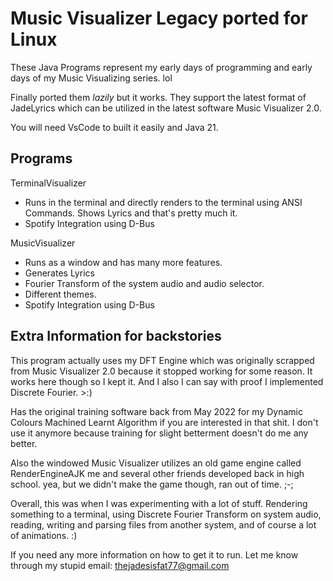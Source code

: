 # Music Visualizer Legacy ported for Linux

These Java Programs represent my early days of programming and early days of my Music Visualizing series. lol

Finally ported them _lazily_ but it works. They support the latest format of JadeLyrics which can be utilized in the latest software Music Visualizer 2.0.

You will need VsCode to built it easily and Java 21.

## Programs
TerminalVisualizer 
 - Runs in the terminal and directly renders to the terminal using ANSI Commands. Shows Lyrics and that's pretty much it.
 - Spotify Integration using D-Bus

MusicVisualizer
 - Runs as a window and has many more features.
  - Generates Lyrics
  - Fourier Transform of the system audio and audio selector.
  - Different themes.
  - Spotify Integration using D-Bus


## Extra Information for backstories

This program actually uses my DFT Engine which was originally scrapped from Music Visualizer 2.0 because it stopped working for some reason. It works here though so I kept it. And I also I can say with proof I implemented Discrete Fourier. >:)

Has the original training software back from May 2022 for my Dynamic Colours Machined Learnt Algorithm if you are interested in that shit. I don't use it anymore because training for slight betterment doesn't do me any better. 

Also the windowed Music Visualizer utilizes an old game engine called RenderEngineAJK me and several other friends developed back in high school. yea, but we didn't make the game though, ran out of time. ;-;

Overall, this was when I was experimenting with a lot of stuff. Rendering something to a terminal, using Discrete Fourier Transform on system audio, reading, writing and parsing files from another system, and of course a lot of animations. :)


If you need any more information on how to get it to run. Let me know through my stupid email: thejadesisfat77@gmail.com